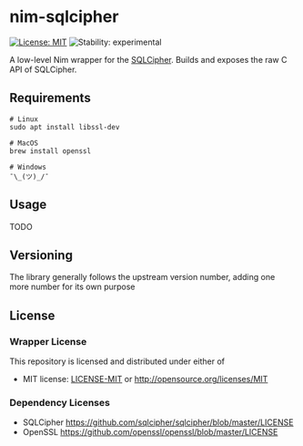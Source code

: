 # nim-sqlcipher
[![License: MIT](https://img.shields.io/badge/License-MIT-blue.svg)](https://opensource.org/licenses/MIT)
![Stability: experimental](https://img.shields.io/badge/stability-experimental-orange.svg)

A low-level Nim wrapper for the [SQLCipher](https://github.com/sqlcipher/sqlcipher). Builds and exposes the raw C API of SQLCipher.

## Requirements
```
# Linux
sudo apt install libssl-dev

# MacOS
brew install openssl

# Windows
¯\_(ツ)_/¯
```

## Usage

TODO

## Versioning

The library generally follows the upstream version number, adding one more number for its own purpose

## License

### Wrapper License

This repository is licensed and distributed under either of

* MIT license: [LICENSE-MIT](LICENSE-MIT) or http://opensource.org/licenses/MIT

### Dependency Licenses

- SQLCipher https://github.com/sqlcipher/sqlcipher/blob/master/LICENSE
- OpenSSL https://github.com/openssl/openssl/blob/master/LICENSE
